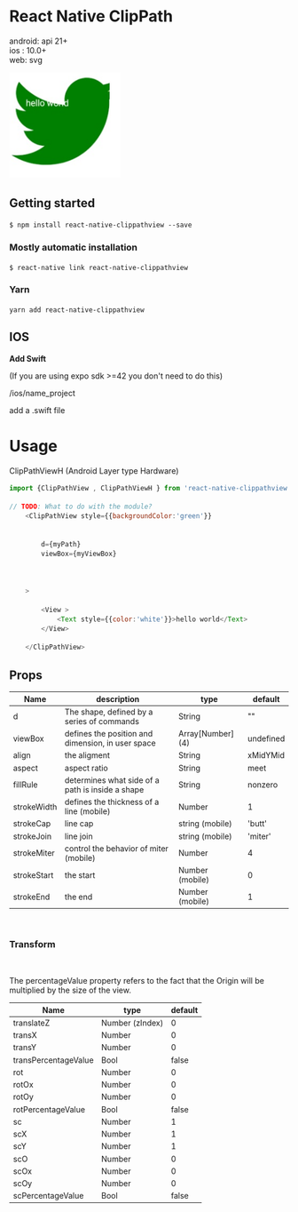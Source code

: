 # React Native ClipPath

android: api 21+   
ios : 10.0+   
web: svg    
  
<img src="./src/demo.jpg" width="200">

## Getting started

`$ npm install react-native-clippathview --save`

### Mostly automatic installation

`$ react-native link react-native-clippathview`  
  
### Yarn

`yarn add react-native-clippathview`

## IOS

**Add Swift**

(If you are using expo sdk >=42 you don't need to do this)

/ios/name_project

add a .swift file

# Usage
ClipPathViewH (Android Layer type Hardware)  
```javascript
import {ClipPathView , ClipPathViewH } from 'react-native-clippathview'

// TODO: What to do with the module?
    <ClipPathView style={{backgroundColor:'green'}} 

       
        d={myPath}
        viewBox={myViewBox}
        
        
    
    >
  
        <View >
            <Text style={{color:'white'}}>hello world</Text>
        </View>
        
    </ClipPathView>

```

## Props   

| Name | description | type | default |
| --- | --- | --- | --- |
| d | The shape, defined by a series of commands   | String | "" |
| viewBox | defines the position and dimension, in user space    | Array[Number] (4) | undefined |
| align | the aligment     | String | xMidYMid |
| aspect | aspect ratio   | String | meet |
| fillRule | determines what side of a path is inside a shape  | String | nonzero |
| strokeWidth | defines the thickness of a line (mobile) | Number | 1 
| strokeCap | line cap | string (mobile) | 'butt' |
| strokeJoin | line join | string  (mobile)| 'miter' |
| strokeMiter | control the behavior of miter (mobile) | Number | 4 |
| strokeStart | the start | Number (mobile) | 0 |
| strokeEnd | the end | Number  (mobile) | 1 |

<br>

### Transform ###  

<br>

The percentageValue property refers to the fact that the Origin will be multiplied by the size of the view.  
  
| Name | type | default |
| --- | --- | --- |
| translateZ | Number (zIndex) | 0 |
| transX | Number | 0 |
| transY | Number | 0 |
| transPercentageValue | Bool | false |
| rot | Number | 0 |
| rotOx | Number | 0 |
| rotOy | Number | 0 |
| rotPercentageValue | Bool | false |
| sc | Number | 1 |
| scX | Number | 1 |
| scY | Number | 1 |
| scO | Number | 0 |
| scOx | Number | 0 |
| scOy | Number | 0 |
| scPercentageValue | Bool | false |



